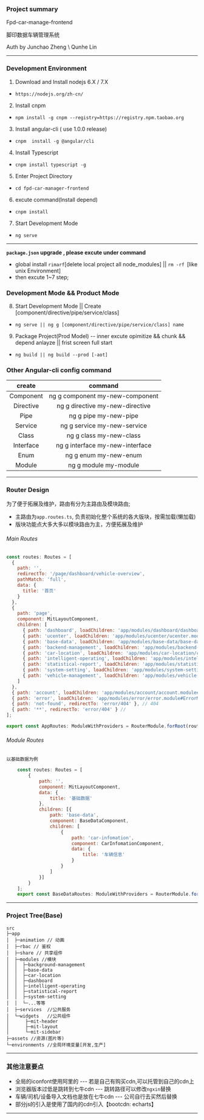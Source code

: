 ### Project summary
Fpd-car-manage-frontend

脚印数据车辆管理系统


Auth by Junchao Zheng \ Qunhe Lin

-----------


### Development Environment

1. Download and Install nodejs 6.X / 7.X
  - `https://nodejs.org/zh-cn/`

2. Install cnpm
  - `npm install -g cnpm --registry=https://registry.npm.taobao.org`

3. Install angular-cli ( use 1.0.0 release)
  - `cnpm  install -g @angular/cli`

4. Install Typescript
 - `cnpm install typescript -g`

5. Enter Project Directory
 - `cd fpd-car-manager-frontend`

6. excute command(Install depend)
 - `cnpm install`

7. Start Development Mode
 - `ng serve`

-------------------


  **`package.json` upgrade , please excute  under command**
  - global install  `rimarf`[delete local project all node_modules] || `rm -rf `[like unix Environment]
  - then excute 1~7 step;


### Development Mode && Product Mode

8. Start Development Mode || Create [component/directive/pipe/service/class]
  - `ng serve || ng g [component/directive/pipe/service/class] name`

9. Package  Project(Prod Model) -- inner excute opimitize && chunk && depend anlayze ||  frist screen full start
  - `ng build || ng build --prod [-aot]`


### Other Angular-cli config command

| create | command |
|:--:|:--:|
|Component|ng g component my-new-component|
|Directive|ng g directive my-new-directive|
|Pipe|ng g pipe my-new-pipe|
|Service|ng g service my-new-service|
|Class|ng g class my-new-class|
|Interface|ng g interface my-new-interface|
|Enum|ng g enum my-new-enum|
|Module|ng g module my-module|

------------

### Router Design

为了便于拓展及维护，路由有分为主路由及模块路由;
- 主路由为`app.routes.ts`, 负责初始化整个系统的各大版块，按需加载(懒加载)
- 版块功能点大多大多以模块路由为主，方便拓展及维护

###### Main Routes
```javascript
const routes: Routes = [
  {
    path: '',
    redirectTo: '/page/dashboard/vehicle-overview',
    pathMatch: 'full',
    data: {
      title: '首页'
    }
  },
  {
    path: 'page',
    component: MitLayoutComponent,
    children: [
      { path: 'dashboard', loadChildren: 'app/modules/dashboard/dashboard.module#DashboardModule' },
      { path: 'ucenter', loadChildren: 'app/modules/ucenter/ucenter.module#UcenterModule' },
      { path: 'base-data', loadChildren: 'app/modules/base-data/base-data.module#BaseDataModule' },
      { path: 'backend-management', loadChildren: 'app/modules/backend-management/backend-management.module#BackendManagementModule' },
      { path: 'car-location', loadChildren: 'app/modules/car-location/car-location.module#CarLocationModule' },
      { path: 'intelligent-operating', loadChildren: 'app/modules/intelligent-operating/intelligent-operating.module#IntelligentOperatingModule' },
      { path: 'statistical-report', loadChildren: 'app/modules/statistical-report/statistical-report.module#StatisticalReportModule' },
      { path: 'system-setting', loadChildren: 'app/modules/system-setting/system-setting.module#SystemSettingModule' },
      { path: 'vehicle-management', loadChildren: 'app/modules/vehicle-management/vehicle-management.module#VehicleManagementModule' }
    ]
  },
  { path: 'account', loadChildren: 'app/modules/account/account.module#AccountModule' }, // 账号相关
  { path: 'error', loadChildren: 'app/modules/error/error.module#ErrorModule' }, // 错误
  { path: 'not-found', redirectTo: 'error/404' }, // 404
  { path: '**', redirectTo: 'error/404' } //
];

export const AppRoutes: ModuleWithProviders = RouterModule.forRoot(routes, { useHash: true });

```

###### Module Routes
    以基础数据为例
```javascript
    const routes: Routes = [
        {
            path: '',
            component: MitLayoutComponent,
            data: {
                title: '基础数据'
            },
            children: [{
                path: 'base-data',
                component: BaseDataComponent,
                children: [
                    {
                        path: 'car-infomation',
                        component: CarInfomationComponent,
                        data: {
                            title: '车辆信息'
                        }
                    }
                ]
            }]
        }
    ];
    export const BaseDataRoutes: ModuleWithProviders = RouterModule.forChild(routes);
```


------------

### Project Tree(Base)
```Fpd-car-manage-frontend
src
├─app
│  ├─animation // 动画
│  ├─rbac // 鉴权
│  ├─share // 共享组件
│  ├─modules //模块
│  │  ├─background-management
│  │  ├─base-data
│  │  ├─car-location
│  │  ├─dashboard
│  │  ├─intelligent-operating
│  │  ├─statistical-report
│  │  ├─system-setting
│  │  └─...等等
│  ├─services  //公共服务
│  └─widgets   //公共组件
│      ├─mit-header
│      ├─mit-layout
│      └─mit-sidebar
├─assets //资源(图片等)
└─environments //全局环境变量[开发,生产]
```
------------

### 其他注意要点

- 全局的iconfont使用阿里的 --- 若是自己有购买cdn,可以托管到自己的cdn上
- 浏览器版本过低是跳转到七牛cdn --- 跳转路径可以修改`ngxin`替换
- 车辆/司机/设备导入文档也是放在七牛cdn --- 公司自行去买然后替换
- 部分js的引入是使用了国内的cdn引入【bootcdn: echarts】



-----------


